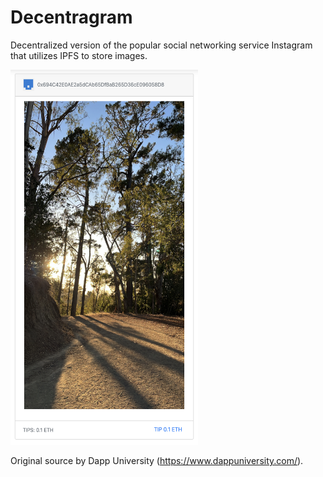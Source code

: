 # Decentragram

Decentralized version of the popular social networking service Instagram that utilizes IPFS to store images.

<p>
  <img src="public/decentragram.png"
  width="300" height="600">
</p>

Original source by Dapp University (https://www.dappuniversity.com/).
